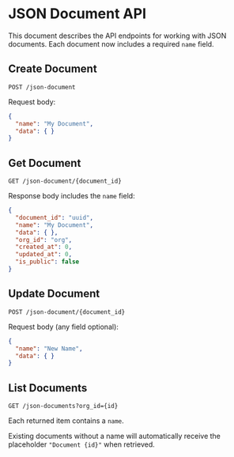 # JSON Document API

This document describes the API endpoints for working with JSON documents. Each document now includes a required `name` field.

## Create Document

`POST /json-document`

Request body:
```json
{
  "name": "My Document",
  "data": { }
}
```

## Get Document

`GET /json-document/{document_id}`

Response body includes the `name` field:
```json
{
  "document_id": "uuid",
  "name": "My Document",
  "data": { },
  "org_id": "org",
  "created_at": 0,
  "updated_at": 0,
  "is_public": false
}
```

## Update Document

`POST /json-document/{document_id}`

Request body (any field optional):
```json
{
  "name": "New Name",
  "data": { }
}
```

## List Documents

`GET /json-documents?org_id={id}`

Each returned item contains a `name`.

Existing documents without a name will automatically receive the placeholder `"Document {id}"` when retrieved.
